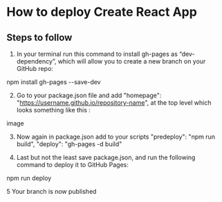 # How to deploy Create React App

## Steps to follow

1.  In your terminal run this command to install gh-pages as “dev-dependency”, which will allow you to create a new branch on your GitHub repo:

npm install gh-pages --save-dev

2. Go to your package.json file and add
   "homepage": "https://username.github.io/repository-name", at the top level
   which looks something like this :

image

3. Now again in package.json add to your scripts
   "predeploy": "npm run build",
   "deploy": "gh-pages -d build"

4. Last but not the least save package.json, and run the following command to deploy it to GitHub Pages:

npm run deploy

5 Your branch is now published

